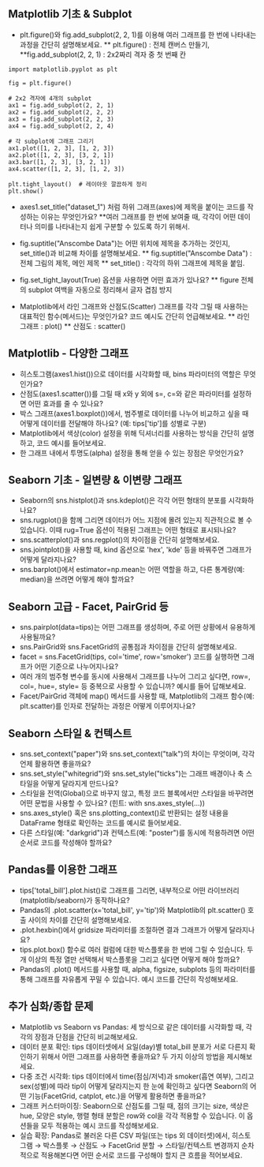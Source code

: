 ## Matplotlib 기초 & Subplot
- plt.figure()와 fig.add_subplot(2, 2, 1)를 이용해 여러 그래프를 한 번에 나타내는 과정을 간단히 설명해보세요.
** plt.figure() : 전체 캔버스 만들기,  
**fig.add_subplot(2, 2, 1) : 2x2짜리 격자 중 첫 번째 칸

```
import matplotlib.pyplot as plt

fig = plt.figure()

# 2x2 격자에 4개의 subplot
ax1 = fig.add_subplot(2, 2, 1)
ax2 = fig.add_subplot(2, 2, 2)
ax3 = fig.add_subplot(2, 2, 3)
ax4 = fig.add_subplot(2, 2, 4)

# 각 subplot에 그래프 그리기
ax1.plot([1, 2, 3], [1, 2, 3])
ax2.plot([1, 2, 3], [3, 2, 1])
ax3.bar([1, 2, 3], [3, 2, 1])
ax4.scatter([1, 2, 3], [1, 2, 3])

plt.tight_layout()  # 레이아웃 깔끔하게 정리
plt.show()

```

- axes1.set_title("dataset_1") 처럼 하위 그래프(axes)에 제목을 붙이는 코드를 작성하는 이유는 무엇인가요?
**여러 그래프를 한 번에 보여줄 때, 각각이 어떤 데이터나 의미를 나타내는지 쉽게 구분할 수 있도록 하기 위해서.  

- fig.suptitle("Anscombe Data")는 어떤 위치에 제목을 추가하는 것인지, set_title()과 비교해 차이를 설명해보세요.
** fig.suptitle("Anscombe Data") : 전체 그림의 제목, 메인 제목
** set_title() : 각각의 하위 그래프에 제목을 붙임.

- fig.set_tight_layout(True) 옵션을 사용하면 어떤 효과가 있나요?
** figure 전체의 subplot 여백을 자동으로 정리해서 글자 겹침 방지

- Matplotlib에서 라인 그래프와 산점도(Scatter) 그래프를 각각 그릴 때 사용하는 대표적인 함수(메서드)는 무엇인가요? 코드 예시도 간단히 언급해보세요.
** 라인 그래프 : plot()
** 산점도     : scatter()

## Matplotlib - 다양한 그래프
- 히스토그램(axes1.hist())으로 데이터를 시각화할 때, bins 파라미터의 역할은 무엇인가요?
- 산점도(axes1.scatter())를 그릴 때 x와 y 외에 s=, c=와 같은 파라미터를 설정하면 어떤 효과를 줄 수 있나요?
- 박스 그래프(axes1.boxplot())에서, 범주별로 데이터를 나누어 비교하고 싶을 때 어떻게 데이터를 전달해야 하나요? (예: tips['tip']를 성별로 구분)
- Matplotlib에서 색상(color) 설정을 위해 딕셔너리를 사용하는 방식을 간단히 설명하고, 코드 예시를 들어보세요.
- 한 그래프 내에서 투명도(alpha) 설정을 통해 얻을 수 있는 장점은 무엇인가요?

## Seaborn 기초 - 일변량 & 이변량 그래프
- Seaborn의 sns.histplot()과 sns.kdeplot()은 각각 어떤 형태의 분포를 시각화하나요?
- sns.rugplot()을 함께 그리면 데이터가 어느 지점에 몰려 있는지 직관적으로 볼 수 있습니다. 이때 rug=True 옵션이 적용된 그래프는 어떤 형태로 표시되나요?
- sns.scatterplot()과 sns.regplot()의 차이점을 간단히 설명해보세요.
- sns.jointplot()을 사용할 때, kind 옵션으로 'hex', 'kde' 등을 바꿔주면 그래프가 어떻게 달라지나요?
- sns.barplot()에서 estimator=np.mean는 어떤 역할을 하고, 다른 통계량(예: median)을 쓰려면 어떻게 해야 할까요?

## Seaborn 고급 - Facet, PairGrid 등
- sns.pairplot(data=tips)는 어떤 그래프를 생성하며, 주로 어떤 상황에서 유용하게 사용될까요?
- sns.PairGrid와 sns.FacetGrid의 공통점과 차이점을 간단히 설명해보세요.
- facet = sns.FacetGrid(tips, col='time', row='smoker') 코드를 실행하면 그래프가 어떤 기준으로 나누어지나요?
- 여러 개의 범주형 변수를 동시에 사용해서 그래프를 나누어 그리고 싶다면, row=, col=, hue=, style= 등 중복으로 사용할 수 있습니까? 예시를 들어 답해보세요.
- Facet/PairGrid 객체에 map() 메서드를 사용할 때, Matplotlib의 그래프 함수(예: plt.scatter)를 인자로 전달하는 과정은 어떻게 이루어지나요?

## Seaborn 스타일 & 컨텍스트
- sns.set_context("paper")와 sns.set_context("talk")의 차이는 무엇이며, 각각 언제 활용하면 좋을까요?
- sns.set_style("whitegrid")와 sns.set_style("ticks")는 그래프 배경이나 축 스타일을 어떻게 달라지게 만드나요?
- 스타일을 전역(Global)으로 바꾸지 않고, 특정 코드 블록에서만 스타일을 바꾸려면 어떤 문법을 사용할 수 있나요? (힌트: with sns.axes_style(...))
- sns.axes_style() 혹은 sns.plotting_context()로 반환되는 설정 내용을 DataFrame 형태로 확인하는 코드를 예시로 들어보세요.
- 다른 스타일(예: "darkgrid")과 컨텍스트(예: "poster")를 동시에 적용하려면 어떤 순서로 코드를 작성해야 할까요?

## Pandas를 이용한 그래프
- tips['total_bill'].plot.hist()로 그래프를 그리면, 내부적으로 어떤 라이브러리(matplotlib/seaborn)가 동작하나요?
- Pandas의 .plot.scatter(x='total_bill', y='tip')와 Matplotlib의 plt.scatter() 호출 사이의 차이를 간단히 설명해보세요.
- .plot.hexbin()에서 gridsize 파라미터를 조절하면 결과 그래프가 어떻게 달라지나요?
- tips.plot.box() 함수로 여러 컬럼에 대한 박스플롯을 한 번에 그릴 수 있습니다. 두 개 이상의 특정 열만 선택해서 박스플롯을 그리고 싶다면 어떻게 해야 할까요?
- Pandas의 .plot() 메서드를 사용할 때, alpha, figsize, subplots 등의 파라미터를 통해 그래프를 자유롭게 꾸밀 수 있습니다. 예시 코드를 간단히 작성해보세요.

## 추가 심화/종합 문제
- Matplotlib vs Seaborn vs Pandas: 세 방식으로 같은 데이터를 시각화할 때, 각각의 장점과 단점을 간단히 비교해보세요.
- 데이터 분포 확인: tips 데이터셋에서 요일(day)별 total_bill 분포가 서로 다른지 확인하기 위해서 어떤 그래프를 사용하면 좋을까요? 두 가지 이상의 방법을 제시해보세요.
- 다중 조건 시각화: tips 데이터에서 time(점심/저녁)과 smoker(흡연 여부), 그리고 sex(성별)에 따라 tip이 어떻게 달라지는지 한 눈에 확인하고 싶다면 Seaborn의 어떤 기능(FacetGrid, catplot, etc.)을 어떻게 활용하면 좋을까요?
- 그래프 커스터마이징: Seaborn으로 산점도를 그릴 때, 점의 크기는 size, 색상은 hue, 모양은 style, 행렬 형태 분할은 row와 col을 각각 적용할 수 있습니다. 이 옵션들을 모두 적용하는 예시 코드를 작성해보세요.
- 실습 확장: Pandas로 불러온 다른 CSV 파일(또는 tips 외 데이터셋)에서, 히스토그램 → 박스플롯 → 산점도 → FacetGrid 분할 → 스타일/컨텍스트 변경까지 순차적으로 적용해본다면 어떤 순서로 코드를 구성해야 할지 큰 흐름을 적어보세요.
